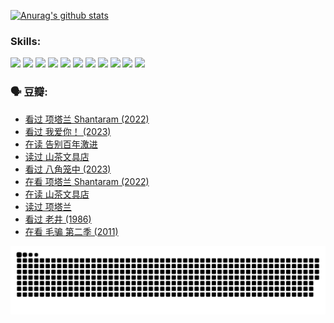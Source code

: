 
[![Anurag's github stats](https://github-readme-stats.vercel.app/api?username=w940853815)](https://github.com/anuraghazra/github-readme-stats)

### Skills:

<code><img height="32" src="https://cdn.jsdelivr.net/npm/simple-icons@v5/icons/python.svg"></code>
<code><img height="32" src="https://cdn.jsdelivr.net/npm/simple-icons@v5/icons/javascript.svg"></code>
<code><img height="32" src="https://cdn.jsdelivr.net/npm/simple-icons@v5/icons/django.svg"></code>
<code><img height="32" src="https://cdn.jsdelivr.net/npm/simple-icons@v5/icons/flask.svg"></code>
<code><img height="32" src="https://cdn.jsdelivr.net/npm/simple-icons@v5/icons/vuetify.svg"></code>
<code><img height="32" src="https://cdn.jsdelivr.net/npm/simple-icons@v5/icons/git.svg"></code>
<code><img height="32" src="https://cdn.jsdelivr.net/npm/simple-icons@v5/icons/docker.svg"></code>
<code><img height="32" src="https://cdn.jsdelivr.net/npm/simple-icons@v5/icons/postgresql.svg"></code>
<code><img height="32" src="https://cdn.jsdelivr.net/npm/simple-icons@v5/icons/elasticsearch.svg"></code>
<code><img height="32" src="https://cdn.jsdelivr.net/npm/simple-icons@v5/icons/macos.svg"></code>
<code><img height="32" src="https://cdn.jsdelivr.net/npm/simple-icons@v5/icons/linux.svg"></code>

### 🗣 豆瓣:

<!-- DOUBAN-ACTIVITIES:START -->
- [看过 项塔兰 Shantaram‎ (2022)](https://www.douban.com/people/136069238/status/4387849946/?_i=96155112)
- [看过 我爱你！‎ (2023)](https://www.douban.com/people/136069238/status/4385556252/?_i=96155112)
- [在读 告别百年激进](https://www.douban.com/people/136069238/status/4374953075/?_i=96155112)
- [读过 山茶文具店](https://www.douban.com/people/136069238/status/4374952154/?_i=96155112)
- [看过 八角笼中‎ (2023)](https://www.douban.com/people/136069238/status/4367541707/?_i=96155112)
- [在看 项塔兰 Shantaram‎ (2022)](https://www.douban.com/people/136069238/status/4365497032/?_i=96155112)
- [在读 山茶文具店](https://www.douban.com/people/136069238/status/4364620725/?_i=96155112)
- [读过 项塔兰](https://www.douban.com/people/136069238/status/4364620288/?_i=96155113)
- [看过 老井‎ (1986)](https://www.douban.com/people/136069238/status/4362366672/?_i=96155113)
- [在看 毛骗 第二季‎ (2011)](https://www.douban.com/people/136069238/status/4355752869/?_i=96155113)
<!-- DOUBAN-ACTIVITIES:END -->


![Snake animation](https://raw.githubusercontent.com/w940853815/w940853815/output/github-contribution-grid-snake.svg)

<!--
**w940853815/w940853815** is a ✨ _special_ ✨ repository because its `README.md` (this file) appears on your GitHub profile.

Here are some ideas to get you started:

- 🔭 I’m currently working on ...
- 🌱 I’m currently learning ...
- 👯 I’m looking to collaborate on ...
- 🤔 I’m looking for help with ...
- 💬 Ask me about ...
- 📫 How to reach me: ...
- 😄 Pronouns: ...
- ⚡ Fun fact: ...
-->
